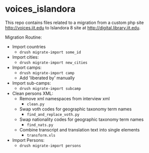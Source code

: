 # voices_islandora

This repo contains files related to a migration from a custom php site http://voices.iit.edu to Islandora 8 site at http://digital.library.iit.edu.


Migration Routine:
  * Import countries
    * `drush migrate-import some_id`
  * Import cities:
    * `drush migrate-import new_cities`
  * Import camps:
    * `drush migrate-import camp`
    * Add 'liberated by' manually
  * Import sub-camps:
    * `drush migrate-import subcamp`
  * Clean persons XML:
    * Remove xml namespaces from interview xml
      * `clean.py`
    * Swap voth codes for geographic taxonomy term names
      * `find_and_replace_voth.py`
    * Swap nationality codes for geographic taxonomy term names
      * `find_nats.py`
    * Combine transcript and translation text into single elements
      * `transform.xls`
  * Import Persons:
    * `drush migrate-import persons`
    
      
